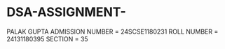 # DSA-ASSIGNMENT-
PALAK GUPTA
ADMISSION NUMBER = 24SCSE1180231
ROLL NUMBER = 24131180395
SECTION = 35
